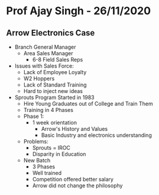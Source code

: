 # Prof Ajay Singh - 26/11/2020

## Arrow Electronics Case
- Branch General Manager
	- Area Sales Manager
		- 6-8 Field Sales Reps
- Issues with Sales Force:
	- Lack of Employee Loyalty
	- W2 Hoppers
	- Lack of Standard Training
	- Hard to inject new ideas
- Sprouts Program Started in 1983
	- Hire Young Graduates out of College and Train Them
	- Training in 4 Phases
	- Phase 1:
		- 1 week orientation
			- Arrow's History and Values
			- Basic Industry and electronics understanding
	- Problems:
		- Sprouts = IROC
		- Disparity in Education
	- New Batch
		- 3 Phases
		- Well trained
		- Competition offered better salary
		- Arrow did not change the philosophy

##  